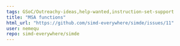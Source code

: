 ```yaml
---
tags: GSoC/Outreachy-ideas,help-wanted,instruction-set-support
title: "MSA functions"
html_url: "https://github.com/simd-everywhere/simde/issues/11"
user: nemequ
repo: simd-everywhere/simde
---
```


